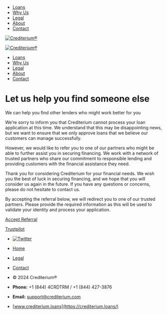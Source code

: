 * [Loans](https://senordinero.com/personal/)
* [Why Us](https://senordinero.com/why/)
* [Legal](https://senordinero.com/legal/)
* [About](https://senordinero.com/about/)
* [Contact](https://senordinero.com/contact/)

[![Crediterium®](https://static.crediterium.com/img/logo-fit.svg)](https://crediterium.loans/)

[![Crediterium®](https://static.crediterium.com/img/icon.svg)](https://crediterium.loans/)

* [Loans](https://senordinero.com/personal/)
* [Why Us](https://senordinero.com/why/)
* [Legal](https://senordinero.com/legal/)
* [About](https://senordinero.com/about/)
* [Contact](https://senordinero.com/contact/)

Let us help you find someone else
=================================

We can help you find other lenders who might work better for you

We’re sorry to inform you that Crediterium cannot process your loan application at this time. We understand that this may be disappointing news, but we want to ensure that we only approve loans that we believe our customers can manage successfully.

However, we would like to refer you to one of our partners who might be able to further assist you in securing financing. We work with a network of trusted partners who share our commitment to responsible lending and providing customers with the financial assistance they need.

Thank you for considering Crediterium for your financial needs. We wish you the best of luck in securing financing, and we hope that you will consider us again in the future. If you have any questions or concerns, please do not hesitate to contact us.

By accepting the referral below, we will redirect you to one of our trusted partners. Please provide the required information as this will be used to validate your identity and process your application.

[Accept Referral](https://smarterpayday.com/?uuid=7A096D169532428CB9A8392EC1201FB5)

[Trustpilot](https://www.trustpilot.com/review/crediterium.loans)

* [![Twitter](/social/twitter.svg "Twitter")](https://twitter.com/crediterium)

* [Home](https://crediterium.loans/)
* [Legal](https://crediterium.loans/legal/)
* [Contact](https://crediterium.loans/contact)
* © 2024 Crediterium®

* **Phone:** +1 (844) 4CRDTRM / +1 (844) 427-3876
* **Email:** [support@crediterium.com](mailto:support@crediterium.com)

* [www.crediterium.loans](https://crediterium.loans/)